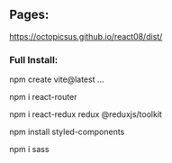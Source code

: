 ## Pages:

https://octopicsus.github.io/react08/dist/

### Full Install:

npm create vite@latest ...

npm i react-router

npm i react-redux redux @reduxjs/toolkit

npm install styled-components

npm i sass

